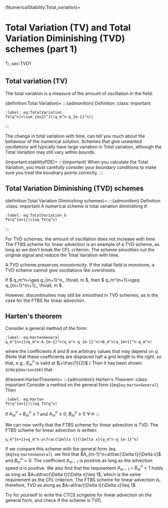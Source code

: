 (NumericalStability:Total_variation)=
# Total Variation (TV) and Total Variation Diminishing (TVD) schemes (part 1)
:label: sec:TVD1

## Total variation (TV)
The total variation is a measure of the amount of oscillation in the field:

(definition:Total Variation)=
:::{admonition} Definition
:class: important
```{math}
:label: eq:TotalVariation
TV(q^n)=\sum_{m=2}^J|(q_m^n-q_{m-1}^n)|
```
:::

The change in total variation with time, can tell you much about the behaviour of the numerical solution. Schemes that give unwanted oscillations will typically have large variation in Total variation, although the Total Variation may still vary within bounds.

(important:stabilityPDE)=
:::{important}
When you calculate the Total Variation, you must carefully consider your boundary conditions to make sure you treat the boudnary points correctly.
:::


## Total Variation Diminishing (TVD) schemes 

(definition:Total Variation DIminishing schemes)=
:::{admonition} Definition
:class: important
A numerical scheme is total variation diminishing if:
```{math}
:label: eq:TotalVariation_b
TV(q^{n+1})\leq TV(q^n)
```
:::

For TVD schemes, the amount of oscillation does not increase with time. The FTBS scheme for linear advection is an example of a TVD scheme, as long as we don't break the CFL criterion. The scheme smoothes out the original signal and reduce the Total Variation with time. 

A TVD scheme preserves *monotonicity*. If the initial field is monotone, a TVD scheme cannot give oscillations like
overshoots.

 If $ q_m^n=\geq q_{m+1}^n\,\, \forall\, m $, then $ q_m^{n+1}=\geq q_{m+1}^{n+1}\,\, \forall\, m $.

However, discontinuities may still be smoothed in TVD schemes, as is the case for  the FTBS for linear advection.

## Harten's theorem

Consider a general method of the form:

```{math}
:label: eq:HartenGeneral
q_m^{n+1}=q_m^n-A_{m-1}^n(q_m^n-q_{m-1}^n)+B_m^n(q_{m+1}^n-q_m^n)
```

where the coefficients $A$ and $B$ are arbitrary values that may depend on $q$. (Note that
these coefficients are displaced half a grid length to the right, so that, e.g., $B_m^n$ is valid
at $j+\frac{1}{2}$.) Then it has been shown {cite:p}`Harten1983` that 

(theorem:HartenTheorem)=
:::{admonition} Harten's Theorem
:class: important
Consider a method on the general form ({eq}`eq:HartenGeneral`). Then
```{math}
:label: eq:Harten
TV(q^{n+1})\leq TV(q^n)
```
if $A_m^n+B_m^n\leq 1$ and $A_m^n\geq 0$, $B_m^n \geq 0\,\, \forall\,m$
:::

We can now verify that the FTBS scheme for linear advection is TVD.
The FTBS scheme for linear advection is written:
```{math}
q_m^{n+1}=q_m^n-a\frac{\Delta t}{\Delta x}(q_m^n-q_{m-1}^n)
```

If we compare this scheme with the general form (eq. {eq}`eq:HartenGeneral`), we find that $A_{m-1}^n=a\frac{\Delta t}{\Delta x}$ and $B_m^n=0$. The coefficient $A_{m-1}$ is positive as long as the advection speed $a$ is positive. We also find that the requirement $A_{m-1}+B_m^n<1$ holds as long as $A=a\frac{\Delta t}{\Delta x}\leq 1$, which is the same requirement as the CFL criterion. The FTBS scheme for linear advection is, therefore, TVD as along as $A=a\frac{\Delta t}{\Delta x}\leq 1$.

Try for yourself to write the CTCS schgeme for linear advection on the general form, and check if the scheme is TVD.
